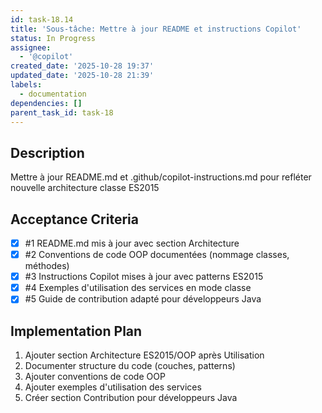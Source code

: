 ```yaml
---
id: task-18.14
title: 'Sous-tâche: Mettre à jour README et instructions Copilot'
status: In Progress
assignee:
  - '@copilot'
created_date: '2025-10-28 19:37'
updated_date: '2025-10-28 21:39'
labels:
  - documentation
dependencies: []
parent_task_id: task-18
---
```


## Description

<!-- SECTION:DESCRIPTION:BEGIN -->
Mettre à jour README.md et .github/copilot-instructions.md pour refléter nouvelle architecture classe ES2015
<!-- SECTION:DESCRIPTION:END -->

## Acceptance Criteria
<!-- AC:BEGIN -->
- [x] #1 README.md mis à jour avec section Architecture
- [x] #2 Conventions de code OOP documentées (nommage classes, méthodes)
- [x] #3 Instructions Copilot mises à jour avec patterns ES2015
- [x] #4 Exemples d'utilisation des services en mode classe
- [x] #5 Guide de contribution adapté pour développeurs Java
<!-- AC:END -->

## Implementation Plan

<!-- SECTION:PLAN:BEGIN -->
1. Ajouter section Architecture ES2015/OOP après Utilisation
2. Documenter structure du code (couches, patterns)
3. Ajouter conventions de code OOP
4. Ajouter exemples d'utilisation des services
5. Créer section Contribution pour développeurs Java
<!-- SECTION:PLAN:END -->
